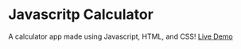 # Javascritp Calculator
A calculator app made using Javascript, HTML, and CSS!
[Live Demo](https://hanvdao.github.io/js-calculator/)
